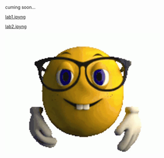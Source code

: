 cuming soon...

[lab1.ipyng](lab1/6132_PavlovAA_lab_1_pandas.ipynb)

[lab2.ipyng](lab2/6132_PavlovAA_lab_2_Визуализация_данных.ipynb)

![](https://github.com/LexeyPivloy/hpc-pavlov/blob/main/static/nerd-emoji-nerd.gif)
